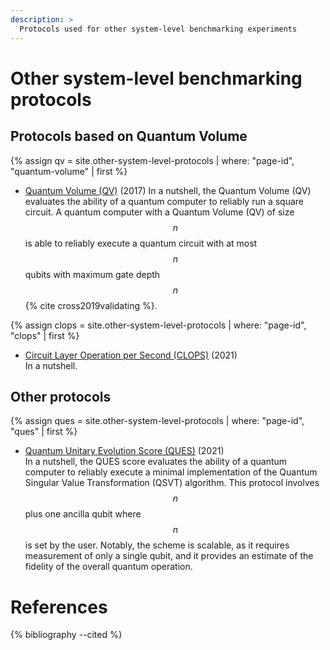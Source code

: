 ```yaml
---
description: >
  Protocols used for other system-level benchmarking experiments
---
```


# Other system-level benchmarking protocols

## Protocols based on Quantum Volume

{% assign qv = site.other-system-level-protocols | where: "page-id", "quantum-volume" | first %}
- <a href="{{ qv.url | prepend: site.baseurl }}">Quantum Volume (QV)</a> (2017) 
In a nutshell, the Quantum Volume (QV) evaluates the ability of a quantum computer to reliably run a square circuit. A quantum computer with a Quantum Volume (QV) of size $$n$$ is able to reliably execute a quantum circuit with at most $$n$$ qubits with maximum gate depth $$n$$ {% cite cross2019validating %}.

{% assign clops = site.other-system-level-protocols | where: "page-id", "clops" | first %}
- <a href="{{ clops.url | prepend: site.baseurl }}">Circuit Layer Operation per Second (CLOPS)</a> (2021)  
In a nutshell.


## Other protocols 

{% assign ques = site.other-system-level-protocols | where: "page-id", "ques" | first %}
- <a href="{{ ques.url | prepend: site.baseurl }}">Quantum Unitary Evolution Score (QUES)</a> (2021)  
In a nutshell, the QUES score evaluates the ability of a quantum computer to reliably execute a minimal implementation of the Quantum Singular Value Transformation (QSVT) algorithm. This protocol involves $$n$$ plus one ancilla qubit where $$n$$ is set by the user. Notably, the scheme is scalable, as it requires measurement of only a single qubit, and it provides an estimate of the fidelity of the overall quantum operation.

# References
{% bibliography --cited %}